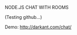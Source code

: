 NODE.JS CHAT WITH ROOMS

(Testing github...)

Demo:
<a href="http://darkant.com/chat/">http://darkant.com/chat/</a>
